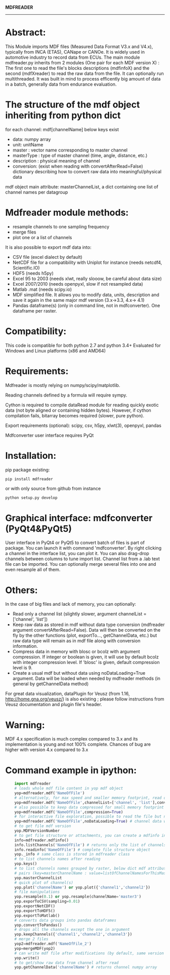 **MDFREADER**
**************

Abstract:
=========
This Module imports MDF files (Measured Data Format V3.x and V4.x), typically from INCA (ETAS), CANape or CANOe. It is widely used in automotive industry to record data from ECUs. The main module mdfreader.py inherits from 2 modules (One pair for each MDF version X) : The first one to read the file's blocks descriptions (mdfinfoX) and the second (mdfXreader) to read the raw data from the file. It can optionally run multithreaded. It was built in mind to process efficently big amount of data in a batch, generally data from endurance evaluation.

The structure of the mdf object inheriting from python dict
===========================================================
for each channel: mdf[channelName] below keys exist
* data: numpy array
* unit: unitName
* master : vector name corresponding to master channel
* masterType : type of master channel (time, angle, distance, etc.)
* description : physical meaning of channel
* conversion: (exist when reading with convertAfterRead=False) dictionary describing how to convert raw data into meaningful/physical data

mdf object main attribute: masterChannelList, a dict containing one list of channel names per datagroup


Mdfreader module methods:
=========================
* resample channels to one sampling frequency
* merge files
* plot one or a list of channels

It is also possible to export mdf data into:
* CSV file (excel dialect by default)
* NetCDF file for a compatibility with Uniplot for instance (needs netcdf4, Scientific.IO)
* HDF5 (needs h5py)
* Excel 95 to 2003 (needs xlwt, really slooow, be careful about data size)
* Excel 2007/2010 (needs openpyxl, slow if not resampled data)
* Matlab .mat (needs scipy.io)
* MDF simplified file. It allows you to modify data, units, description and save it again in the same major mdf version (3.x->3.3, 4.x-> 4.1)
* Pandas dataframe(s) (only in command line, not in mdfconverter). One dataframe per raster.

Compatibility:
==============
This code is compatible for both python 2.7 and python 3.4+
Evaluated for Windows and Linux platforms (x86 and AMD64)

Requirements:
=============
Mdfreader is mostly relying on numpy/scipy/matplotlib.

Reading channels defined by a formula will require sympy.

Cython is required to compile dataRead module for reading quickly exotic data (not byte aligned or containing hidden bytes). However, if cython compilation fails, bitarray becomes required (slower, pure python).

Export requirements (optional): scipy, csv, h5py, xlwt(3), openpyxl, pandas

Mdfconverter user interface requires PyQt

Installation:
=============
pip package existing:
```shell
pip install mdfreader
```
or with only source from github from instance
```python
python setup.py develop
```

Graphical interface: mdfconverter (PyQt4&PyQt5)
==================================
User interface in PyQt4 or PyQt5 to convert batch of files is part of package. You can launch it with command 'mdfconverter'. By right clicking a channel in the interface list, you can plot it. You can also drag-drop channels between columns to tune import list. Channel list from a .lab text file can be imported. You can optionally merge several files into one and even resample all of them.

Others:
=======
In the case of big files and lack of memory, you can optionally:
* Read only a channel list (slightly slower, argument channelList = ['channel', 'list'])
* Keep raw data as stored in mdf without data type conversion (mdfreader argument convertAfterRead=False). Data will then be converted on the fly by the other functions (plot, exportTo..., getChannelData, etc.) but raw data type will remain as in mdf file along with conversion information.
* Compress data in memory with blosc or bcolz with argument compression. If integer or boolean is given, it will use by default bcolz with integer compression level. If 'blosc' is given, default compression level is 9.
* Create a usual mdf but without data using noDataLoading=True argument. Data will be loaded when needed by mdfreader methods (in general by getChannelData method)

For great data visualization, dataPlugin for Veusz (from 1.16, http://home.gna.org/veusz/) is also existing ; please follow instructions from Veusz documentation and plugin file's header.

Warning:
========
MDF 4.x specification is much complex compared to 3.x and its implementation is young and not 100% complete. Chances of bug are higher with version 4.x compared to 3.x

Command example in ipython:
===========================
```python
    import mdfreader
    # loads whole mdf file content in yop mdf object
    yop=mdfreader.mdf('NameOfFile')
    # alternatively, for max speed and smaller memory footprint, read only few channels
    yop=mdfreader.mdf('NameOfFile',channelList=['channel', 'list'],convertAfterRead=False)
    # also possible to keep data compressed for small memory footprint
    yop=mdfreader.mdf('NameOfFile',compression=True)
    # for interactive file exploration, possible to read the file but not its data to save memory
    yop=mdfreader.mdf('NameOfFile',noDataLoading=True) # channel data will be loaded from file if needed
    # to get file mdf version
    yop.MDFVersionNumber
    # to get file structure or attachments, you can create a mdfinfo instance
    info=mdfreader.mdfinfo()
    info.listChannels('NameOfFile') # returns only the list of channels
    info.readinfo('NameOfFile') # complete file structure object
    yop._info # same class is stored in mdfreader class
    # to list channels names after reading
    yop.keys()
    # to list channels names grouped by raster, below dict mdf attribute contains
    # pairs (key=masterChannelName : value=listOfChannelNamesForThisMaster)
    yop.masterChannelList
    # quick plot of channel(s)
    yop.plot('channelName') or yop.plot({'channel1','channel2'})
    # file manipulations
    yop.resample(0.1) or yop.resample(channelName='master3')
    yop.exporToCSV(sampling=0.01)
    yop.exportNetCDF()
    yop.exportToHDF5()
    yop.exportToMatlab()
    # converts data groups into pandas dataframes
    yop.convertToPandas()
    # drops all the channels except the one in argument
    yop.keepChannels({'channel1','channel2','channel3'})
    # merge 2 files
    yop2=mdfreader.mdf('NameOfFile_2')
    yop=mergeMDF(yop2)
    # can write mdf file after modifications (by default, same version of orignal file)
    yop.write()
    # to get/show raw data from channel after read
    yop.getChannelData('channelName') # returns channel numpy array
```